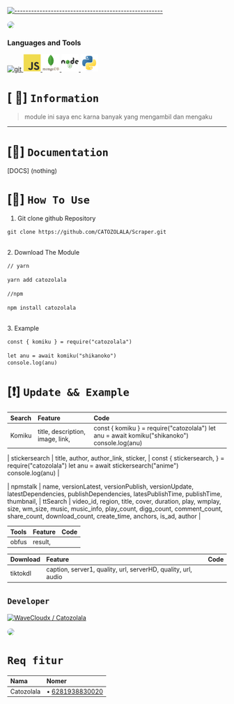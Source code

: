 [![-----------------------------------------------------](https://raw.githubusercontent.com/andreasbm/readme/master/assets/lines/colored.png)](#table-of-contents)

<img align="center" src="https://i.pinimg.com/originals/97/41/f0/9741f0c6151635b29300e6f7656e1644.gif" style="border-radius: 10px;"/>


<h3 align="left">Languages and Tools </h3>

<p align="left"> <a href="https://git-scm.com/" target="_blank" rel="noreferrer"> 
  <img src="https://www.vectorlogo.zone/logos/git-scm/git-scm-icon.svg" alt="git" width="40" height="40"/> 
</a> 
  <a href="https://developer.mozilla.org/en-US/docs/Web/JavaScript" target="_blank" rel="noreferrer"> 
    <img src="https://raw.githubusercontent.com/devicons/devicon/master/icons/javascript/javascript-original.svg" alt="javascript" width="40" height="40"/> 
  </a> 
  <a href="https://www.mongodb.com/" target="_blank" rel="noreferrer"> 
    <img src="https://raw.githubusercontent.com/devicons/devicon/master/icons/mongodb/mongodb-original-wordmark.svg" alt="mongodb" width="40" height="40"/> 
  </a> 
  <a href="https://nodejs.org" target="_blank" rel="noreferrer"> 
    <img src="https://raw.githubusercontent.com/devicons/devicon/master/icons/nodejs/nodejs-original-wordmark.svg" alt="nodejs" width="40" height="40"/> 
  </a> 
  <a href="https://www.python.org" target="_blank" rel="noreferrer"> 
    <img src="https://raw.githubusercontent.com/devicons/devicon/master/icons/python/python-original.svg" alt="python" width="40" height="40"/> 
  </a> 
</p>
</p>


# [ 🚩] `Information`
> module ini saya enc karna banyak yang mengambil dan mengaku
_______________________

# [📑] `Documentation`
[DOCS] (nothing)

# [🧲] `How To Use`
1. Git clone github Repository
```
git clone https://github.com/CATOZOLALA/Scraper.git
```
<br>
2. Download The Module 

```
// yarn

yarn add catozolala

//npm

npm install catozolala
```

<br>
3. Example 

```
const { komiku } = require("catozolala")

let anu = await komiku("shikanoko")
console.log(anu)
```


# [❗] `Update && Example`


| Search | Feature | Code |
|:--------------|:--------------|:------------|
| Komiku   | title, description, image, link, | const { komiku } = require("catozolala") let anu = await komiku("shikanoko") console.log(anu) |

| stickersearch | title, author, author_link, sticker, | const { stickersearch, } = require("catozolala") let anu = await stickersearch("anime") console.log(anu) |

| npmstalk | name, versionLatest, versionPublish, versionUpdate, latestDependencies, publishDependencies, latesPublishTime, publishTime, thumbnail,
| ttSearch | video_id, region, title, cover, duration, play, wmplay, size, wm_size, music, music_info, play_count, digg_count, comment_count, share_count, download_count, create_time, anchors, is_ad, author |

| Tools | Feature | Code |
|:-----------|:--------------|:---------|
| obfus | result, | 


| Download | Feature | Code |
|:-------------------|:----------------|:-----------|
| tiktokdl | caption, server1, quality, url, serverHD, quality, url, audio |

## `Developer`
[![WaveCloudx / Catozolala](https://github.com/WaveCloudx.png?size=100)](https://github.com/WaveCloudx)

<img align="center" src="https://i.ibb.co.com/k2x78wh/anime-characters-of-girls-frontline-3f2gt7tzkvo6npke.jpg" style="border-radius: 10px;"/>


# `Req fitur`
| Nama | Nomer |
|:-----|:------|
| Catozolala | • [6281938830020](https://wa.me/6281938830020) |